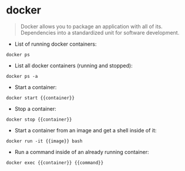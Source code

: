 # docker

> Docker allows you to package an application with all of its.
> Dependencies into a standardized unit for software development.

- List of running docker containers:

`docker ps`

- List all docker containers (running and stopped):

`docker ps -a`

- Start a container:

`docker start {{container}}`

- Stop a container:

`docker stop {{container}}`

- Start a container from an image and get a shell inside of it:

`docker run -it {{image}} bash`

- Run a command inside of an already running container:

`docker exec {{container}} {{command}}`
